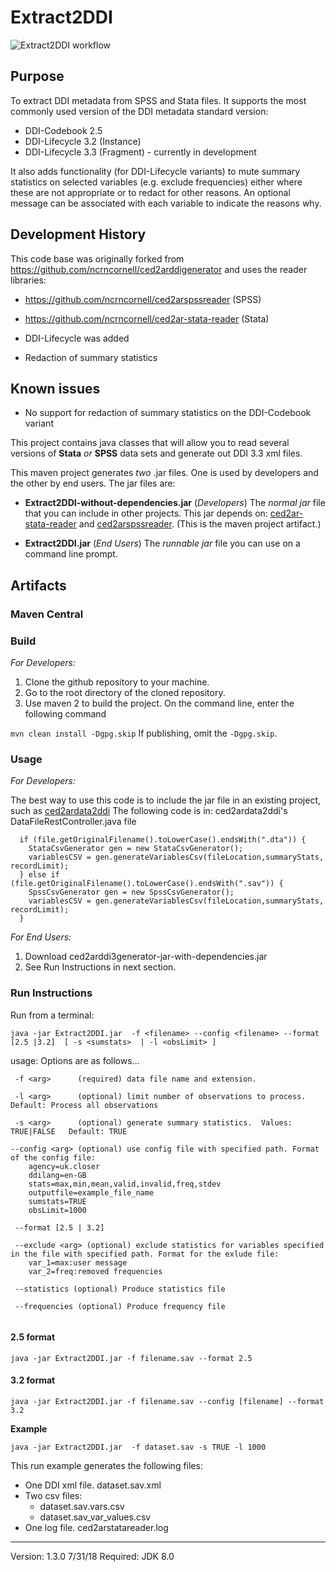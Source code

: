 # Extract2DDI

![Extract2DDI workflow](https://github.com/CLOSER-Cohorts/Extract2DDI/actions/workflows/main.yml/badge.svg)

## Purpose 

To extract DDI metadata from SPSS and Stata files. It supports the most commonly used version of the DDI metadata standard version: 
- DDI-Codebook 2.5
- DDI-Lifecycle 3.2 (Instance)
- DDI-Lifecycle 3.3 (Fragment) - currently in development

It also adds functionality (for DDI-Lifecycle variants) to mute summary statistics on selected variables (e.g. exclude frequencies) either where these are not appropriate or to redact for other reasons. An optional message can be associated with each variable to indicate the reasons why.

## Development History

This code base was originally forked from https://github.com/ncrncornell/ced2arddigenerator and uses the reader libraries:
- https://github.com/ncrncornell/ced2arspssreader (SPSS)
- https://github.com/ncrncornell/ced2ar-stata-reader (Stata)

- DDI-Lifecycle was added
- Redaction of summary statistics

## Known issues

- No support for redaction of summary statistics on the DDI-Codebook variant

This project contains java classes that will allow you to read several versions of **Stata** *or* **SPSS** data sets and generate out DDI 3.3 xml files.

This maven project generates *two* .jar files.  One is used by developers and the other by end users.  The jar files are:
* **Extract2DDI-without-dependencies.jar** (*Developers*) The *normal jar* file that you can include in other projects.  This jar depends on: [ced2ar-stata-reader](https://github.com/ncrncornell/ced2ar-stata-reader) and [ced2arspssreader](https://github.com/ncrncornell/ced2arspssreader).  (This is the maven project artifact.)  

* **Extract2DDI.jar** (*End Users*) The *runnable jar* file you can use on a command line prompt.

## Artifacts


### Maven Central


### Build

*For Developers:* 
1. Clone the github repository to your machine.
2. Go to the root directory of the cloned repository.
3. Use maven 2 to build the project. On the command line, enter the following command

```mvn clean install -Dgpg.skip```
If publishing, omit the `-Dgpg.skip`.

### Usage 
*For Developers:* 

The best way to use this code is to include the jar file in an existing project, such as [ced2ardata2ddi](https://github.com/ncrncornell/ced2ardata2ddi) 
The following code is in: ced2ardata2ddi's DataFileRestController.java file
```
  if (file.getOriginalFilename().toLowerCase().endsWith(".dta")) {
    StataCsvGenerator gen = new StataCsvGenerator();
    variablesCSV = gen.generateVariablesCsv(fileLocation,summaryStats, recordLimit);
  } else if (file.getOriginalFilename().toLowerCase().endsWith(".sav")) {
    SpssCsvGenerator gen = new SpssCsvGenerator();
    variablesCSV = gen.generateVariablesCsv(fileLocation,summaryStats, recordLimit);
  }
```

*For End Users:* 
1. Download ced2arddi3generator-jar-with-dependencies.jar
2. See Run Instructions in next section.


### Run Instructions
Run from a terminal:

`java -jar Extract2DDI.jar  -f <filename> --config <filename> --format [2.5 |3.2]  [ -s <sumstats>  | -l <obsLimit> ]`

usage: Options are as follows...
```
 -f <arg>      (required) data file name and extension.

 -l <arg>      (optional) limit number of observations to process.   Default: Process all observations

 -s <arg>      (optional) generate summary statistics.  Values: TRUE|FALSE   Default: TRUE
 
--config <arg> (optional) use config file with specified path. Format of the config file:
    agency=uk.closer
    ddilang=en-GB
    stats=max,min,mean,valid,invalid,freq,stdev
    outputfile=example_file_name
    sumstats=TRUE
    obsLimit=1000

 --format [2.5 | 3.2]

 --exclude <arg> (optional) exclude statistics for variables specified in the file with specified path. Format for the exlude file:
    var_1=max:user message
    var_2=freq:removed frequencies
    
 --statistics (optional) Produce statistics file
 
 --frequencies (optional) Produce frequency file


```

#### 2.5 format
`java -jar Extract2DDI.jar -f filename.sav --format 2.5`

#### 3.2 format
`java -jar Extract2DDI.jar -f filename.sav --config [filename] --format 3.2`


**Example**

`java -jar Extract2DDI.jar  -f dataset.sav -s TRUE -l 1000`


This run example generates the following files:
* One DDI xml file.  dataset.sav.xml
* Two csv files:
  * dataset.sav.vars.csv
  * dataset.sav_var_values.csv
* One log file.  ced2arstatareader.log

---
Version: 1.3.0 7/31/18 Required: JDK 8.0
